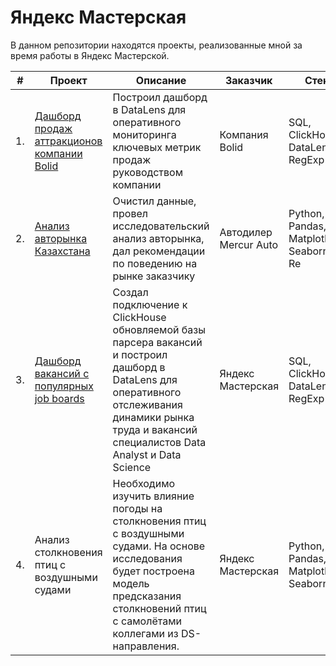 # Яндекс Мастерская
 
В данном репозитории находятся проекты, реализованные мной за время работы в Яндекс Мастерской.

| #    | Проект                | Описание                                                     | Заказчик                                                     | Стек                                                         | Статус                                                         |
| ---- | ------------------------------------------------------------ | ------------------------------------------------------------ | ------------------------------------------------------------ | ------------------------------------------------------------ | ------------------------------------------------------------ |
| 1.   | [Дашборд продаж аттракционов компании Bolid](https://github.com/mechfil/pet_projects/tree/main/Dashboard%20Bolid) | Построил дашборд в DataLens для оперативного мониторинга ключевых метрик продаж руководством компании | Компания Bolid      | SQL, ClickHouse, DataLens, RegExp      | Завершен ✅      |
| 2.   | [Анализ авторынка Казахстана](https://github.com/mechfil/pet_projects/tree/main/Auto%20Kazakhstan) | Очистил данные, провел исследовательский анализ авторынка, дал рекомендации по поведению на рынке заказчику | Автодилер Mercur Auto      | Python, Pandas, Matplotlib, Seaborn, Re       | Завершен ✅     |
| 3.   | [Дашборд вакансий c популярных job boards](https://github.com/mechfil/pet_projects/tree/main/Dashboard%20DataLens) | Создал подключение к ClickHouse обновляемой базы парсера вакансий и построил дашборд в DataLens для оперативного отслеживания динамики рынка труда и вакансий специалистов Data Analyst и Data Science | Яндекс Мастерская      | SQL, ClickHouse,  DataLens, RegExp      | Завершен ✅     |
| 4.   | Анализ столкновения птиц с воздушными судами |  Необходимо изучить влияние погоды на столкновения птиц с воздушными судами. На основе исследования будет построена модель предсказания столкновений птиц с самолётами коллегами из DS-направления. | Яндекс Мастерская      | Python, Pandas, Matplotlib, Seaborn      | В работе. ⌛     |


